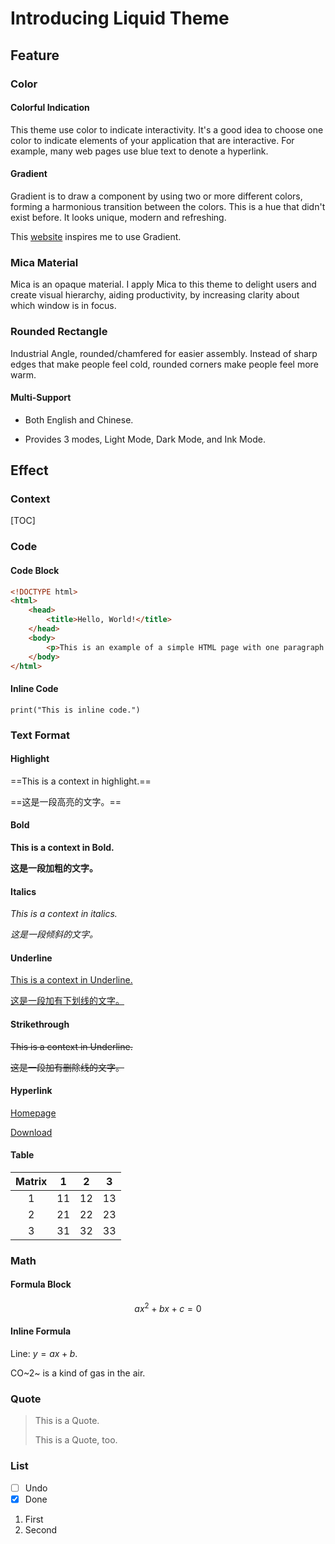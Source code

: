 # Introducing Liquid Theme

## Feature

### Color

#### Colorful Indication

This theme use color to indicate interactivity. It's a good idea to choose one color to indicate elements of your application that are interactive. For example, many web pages use blue text to denote a hyperlink.

#### Gradient

Gradient is to draw a component by using two or more different colors, forming a harmonious transition between the colors. This is a hue that didn't exist before. It looks unique, modern and refreshing.

This [website](https://webkul.github.io/coolhue/) inspires me to use Gradient. 

### Mica Material

Mica is an opaque material. I apply Mica to this theme to delight users and create visual hierarchy, aiding productivity, by increasing clarity about which window is in focus.

### Rounded Rectangle

Industrial Angle, rounded/chamfered for easier assembly. Instead of sharp edges that make people feel cold, rounded corners make people feel more warm.

#### Multi-Support

- Both English and Chinese. 

- Provides 3 modes, Light Mode, Dark Mode, and Ink Mode.

## Effect

### Context

[TOC]

### Code

#### Code Block

```html
<!DOCTYPE html>
<html>
    <head>
        <title>Hello, World!</title>
    </head>
    <body>
        <p>This is an example of a simple HTML page with one paragraph.</p>
    </body>
</html>
```

#### Inline Code

`print("This is inline code.")`

### Text Format

#### Highlight

==This is a context in highlight.==

==这是一段高亮的文字。==

#### Bold

**This is a context in Bold.**

**这是一段加粗的文字。**

#### Italics

*This is a context in italics.*

*这是一段倾斜的文字。*

#### Underline

<u>This is a context in Underline.</u>

<u>这是一段加有下划线的文字。</u>

#### Strikethrough

~~This is a context in Underline.~~

~~这是一段加有删除线的文字。~~

#### Hyperlink

[Homepage](https://github.com/Fentaniao/Liquid)

[Download](https://github.com/Fentaniao/Liquid/releases)

#### Table

| Matrix |  1   |  2   |  3   |
| :----: | :--: | :--: | :--: |
|   1    |  11  |  12  |  13  |
|   2    |  21  |  22  |  23  |
|   3    |  31  |  32  |  33  |



### Math

#### Formula Block
$$
a x^2 + b x + c = 0
$$

#### Inline Formula

Line: $y=ax+b$.

CO~2~ is a kind of gas in the air.

### Quote

> This is a Quote.
>
> This is a Quote, too.

### List

- [ ] Undo
- [x] Done

1. First
2. Second
